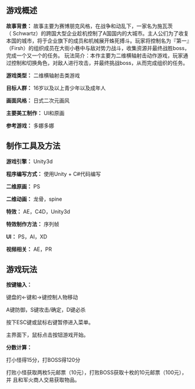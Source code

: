 ## 游戏概述

**故事背景：** 故事主要为赛博朋克风格，在战争和动乱下，一家名为施瓦茨（ Schwartz）的跨国大型企业趁机控制了A国国内的大城市。主人公们为了收复本国的城市，将于企业旗下的成员和机械展开蛛死搏斗。玩家将控制名为『第一』（Firsh）的组织成员在大街小巷中与敌对势力战斗，收集资源并最终战胜boss，完成一个又一个的任务。
玩法简介：本作主要为二维横轴射击动作游戏，玩家通过控制和切换角色，对敌人进行攻击，并最终挑战boss，从而完成组织的任务。

**游戏类型：** 二维横轴射击类游戏

**目标人群：** 16岁以及以上青少年以及成年人

**画面风格：** 日式二次元画风

**主要美工制作：** UI和原画

**参考游戏：** 多娜多娜


## 制作工具及方法

**游戏引擎：** Unity3d

**程序编写方式：** 使用Unity + C#代码编写

**二维原画：** PS

**二维动画：** 龙骨，spine

**特效：** AE，C4D，Unity3d

**特效制作方法：** 序列帧

**UI：** PS，AI，XD

**视频相关：** AE，PR

## 游戏玩法

**按键输入：**   

键盘的←键和→键控制人物移动

A键防御，S键攻击/确定，D键必杀

按下ESC键或鼠标右键暂停进入菜单。

主界面下，鼠标点击按钮游戏开始。

**分数计算：** 

打小怪得15分，打BOSS得120分

打败小怪获取两枚5元邮票（10元），打败BOSS获取十枚的10元邮票（100元），并	且和军火商人交易获取物品。
